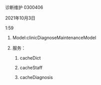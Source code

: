 诊断维护 0300406

2021年10月3日

1:59

1.  Model:clinicDiagnoseMaintenanceModel

2.  服务：

    1.  cacheDict

    2.  cacheStaff

    3.  cacheDiagnosis
